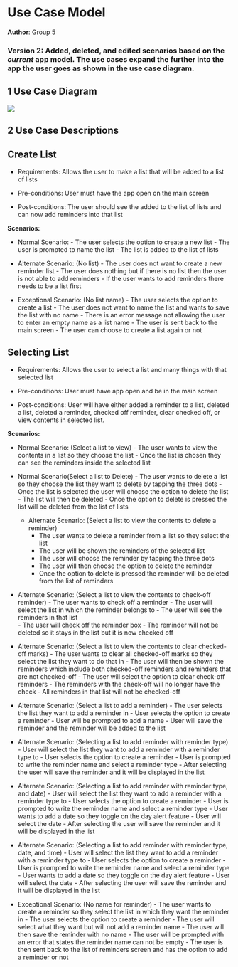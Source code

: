 # Use Case Model

**Author**: Group 5

### Version 2: Added, deleted, and edited scenarios based on the *current* app model. The use cases expand the further into the app the user goes as shown in the use case diagram. 


## 1 Use Case Diagram
<img src="https://i.ibb.co/f82dY1q/Use-Case-Diagram.png">




## 2 Use Case Descriptions




## Create List

- Requirements: Allows the user to make a list that will be added to a list of lists

- Pre-conditions: User must have the app open on the main screen

- Post-conditions: The user should see the added to the list of lists and can now add reminders into that list 

**Scenarios:**

- Normal Scenario:
        - The user selects the option to create a new list
        - The user is prompted to name the list
        - The list is added to the list of lists

- Alternate Scenario: (No list)
        - The user does not want to create a new reminder list
        - The user does nothing but if there is no list then the user is not able to add reminders
        - If the user wants to add reminders there needs to be a list first 

- Exceptional Scenario: (No list name)
        - The user selects the option to create a list
        - The user does not want to name the list and wants to save the list with no name
        - There is an error message not allowing the user to enter an empty name as a list name
        - The user is sent back to the main screen
        - The user can choose to create a list again or not


## Selecting List

- Requirements: Allows the user to select a list and many things with that selected list

- Pre-conditions: User must have app open and be in the main screen

- Post-conditions: User will have either added a reminder to a list, deleted a list, deleted a reminder, checked off reminder, clear checked off, or view contents in selected list.

**Scenarios:**

- Normal Scenario: (Select a list to view)
        - The user wants to view the contents in a list so they choose the list 
        - Once the list is chosen they can see the reminders inside the selected list 
	
- Normal Scenario(Select a list to Delete)
        - The user wants to delete a list so they choose the list they want to delete by tapping the three dots 
        - Once the list is selected the user will choose the option to delete the list 
        - The list will then be deleted 
        - Once the option to delete is pressed the list will be deleted from the list of lists
	
	- Alternate Scenario: (Select a list to view the contents to delete a reminder)
        - The user wants to delete a reminder from a list so they select the list 
        - The user will be shown the reminders of the selected list 
        - The user will choose the reminder by tapping the three dots
        - The user will then choose the option to delete the reminder 
        - Once the option to delete is pressed the reminder will be deleted from the list of reminders

- Alternate Scenario: (Select a list to view the contents to check-off reminder)
        - The user wants to check off a reminder
        - The user will select the list in which the reminder belongs to 
        - The user will see the reminders in that list  
        - The user will check off the reminder box
        - The reminder will not be deleted so it stays in the list but it is now checked off

- Alternate Scenario: (Select a list to view the contents to clear checked-off marks)
        - The user wants to clear all checked-off marks so they select the list they want to do that in 
        - The user will then be shown the reminders which include both checked-off reminders and reminders that are not checked-off
        - The user will select the option to clear check-off reminders
        - The reminders with the check-off will no longer have the check 
        - All reminders in that list will not be checked-off 

- Alternate Scenario: (Select a list to add a reminder)
        - The user selects the list they want to add a reminder in 
        - User selects the option to create a reminder
        - User will be prompted to add a name 
        - User will save the reminder and the reminder will be added to the list 

- Alternate Scenario: (Selecting a list to add reminder with reminder type)
        - User will select the list they want to add a reminder with a reminder type to 
        - User selects the option to create a reminder
        - User is prompted to write the reminder name and select a reminder type
        - After selecting the user will save the reminder and it will be displayed in the list

- Alternate Scenario: (Selecting a list to add reminder with reminder type, and date)
        - User will select the list they want to add a reminder with a reminder type to 
        - User selects the option to create a reminder
        - User is prompted to write the reminder name and select a reminder type
        - User wants to add a date so they toggle on the day alert feature 
        - User will select the date 
        - After selecting the user will save the reminder and it will be displayed in the list

- Alternate Scenario: (Selecting a list to add reminder with reminder type, date, and time)
        - User will select the list they want to add a reminder with a reminder type to 
        - User selects the option to create a reminder
        - User is prompted to write the reminder name and select a reminder type
        - User wants to add a date so they toggle on the day alert feature 
        - User will select the date 
        - After selecting the user will save the reminder and it will be displayed in the list

- Exceptional Scenario: (No name for reminder)
        - The user wants to create a reminder so they select the list in which they want the reminder in
        - The user selects the option to create a reminder
        - The user will select what they want but will not add a reminder name
        - The user will then save the reminder with no name 
        - The user will be prompted with an error that states the reminder name can not be empty 
        - The user is then sent back to the list of reminders screen and has the option to add a reminder or not
